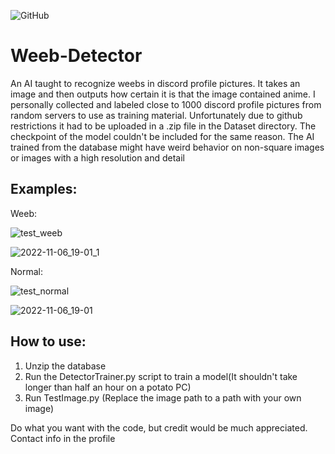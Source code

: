 ![GitHub](https://img.shields.io/github/license/hunar4321/life_code)

# Weeb-Detector
An AI taught to recognize weebs in discord profile pictures. It takes an image and then outputs how certain it is that the image contained anime. I personally collected and labeled close to 1000 discord profile pictures from random servers to use as training material. Unfortunately due to github restrictions it had to be uploaded in a .zip file in the Dataset directory. The checkpoint of the model couldn't be included for the same reason. The AI trained from the database might have weird behavior on non-square images or images with a high resolution and detail

Examples:
---------------------------------
Weeb:

![test_weeb](https://user-images.githubusercontent.com/96934612/200219363-665f4541-5ca7-4f87-9cf4-51a34afc93af.png)

![2022-11-06_19-01_1](https://user-images.githubusercontent.com/96934612/200219421-56276b0d-3e14-435a-b2f2-d3a5451ff5db.jpg)

Normal:

![test_normal](https://user-images.githubusercontent.com/96934612/200219383-ae7486b9-4727-4e09-9a0d-de0bc2242fe5.png)

![2022-11-06_19-01](https://user-images.githubusercontent.com/96934612/200219424-275dbf65-0712-4124-ad2d-329664ec302b.jpg)

How to use:
---------------------------------
1. Unzip the database
2. Run the DetectorTrainer.py script to train a model(It shouldn't take longer than half an hour on a potato PC)
3. Run TestImage.py (Replace the image path to a path with your own image)

Do what you want with the code, but credit would be much appreciated. Contact info in the profile

